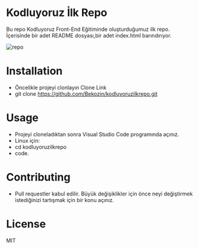 # Kodluyoruz İlk Repo
Bu repo Kodluyoruz Front-End Eğitiminde oluşturduğumuz ilk repo. İçerisinde bir adet README dosyası,bir adet index.html barındırıyor.

![repo](https://user-images.githubusercontent.com/99255665/153684870-23096d28-5ac3-438f-abf3-4586ec61779c.JPG)

# Installation
- Öncelikle projeyi clonlayın Clone Link
- git clone https://github.com/Bekozin/kodluyoruzilkrepo.git

# Usage
- Projeyi cloneladıktan sonra Visual Studio Code programında açınız.
- Linux için:
- cd kodluyoruzilkrepo
- code.

# Contributing
- Pull requestler kabul edilir. Büyük değişiklikler için önce neyi değiştirmek istediğinizi tartışmak için bir konu açınız.

# License

MIT
